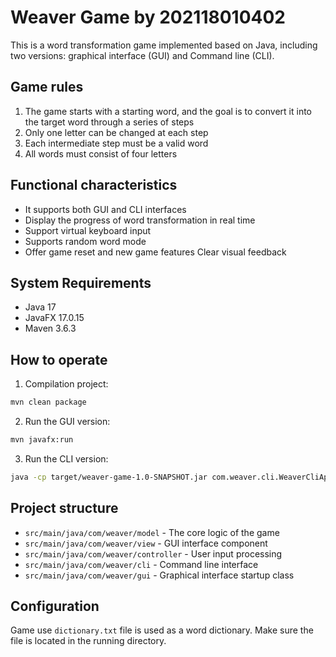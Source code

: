 # Weaver Game by 202118010402
This is a word transformation game implemented based on Java, including two versions: graphical interface (GUI) and Command line (CLI).

## Game rules

1. The game starts with a starting word, and the goal is to convert it into the target word through a series of steps 
2. Only one letter can be changed at each step
3. Each intermediate step must be a valid word
4. All words must consist of four letters

## Functional characteristics

- It supports both GUI and CLI interfaces 
- Display the progress of word transformation in real time 
- Support virtual keyboard input
- Supports random word mode
- Offer game reset and new game features
  Clear visual feedback

## System Requirements

- Java 17
- JavaFX 17.0.15
- Maven 3.6.3

## How to operate

1. Compilation project:

```bash
mvn clean package
```

2. Run the GUI version:

```bash
mvn javafx:run
```

3. Run the CLI version:

```bash
java -cp target/weaver-game-1.0-SNAPSHOT.jar com.weaver.cli.WeaverCliApplication
```

## Project structure

- `src/main/java/com/weaver/model` - The core logic of the game
- `src/main/java/com/weaver/view` - GUI interface component
- `src/main/java/com/weaver/controller` - User input processing
- `src/main/java/com/weaver/cli` - Command line interface
- `src/main/java/com/weaver/gui` - Graphical interface startup class

## Configuration

Game use `dictionary.txt` file is used as a word dictionary. Make sure the file is located in the running directory.
